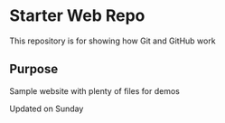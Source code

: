 # Starter Web Repo

This repository is for showing how Git and GitHub work

## Purpose

Sample website with plenty of files for demos

Updated on Sunday